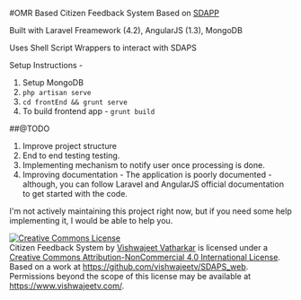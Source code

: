#OMR Based Citizen Feedback System
Based on [SDAPP](http://sdaps.org/)

Built with Laravel Freamework (4.2), AngularJS (1.3), MongoDB

Uses Shell Script Wrappers to interact with SDAPS

Setup Instructions - 

1. Setup MongoDB
2. `php artisan serve`
3. `cd frontEnd && grunt serve`
4. To build frontend app - `grunt build`

##@TODO
1. Improve project structure
2. End to end testing testing.
3. Implementing mechanism to notify user once processing is done.
4. Improving documentation - The application is poorly documented - although, you can follow Laravel and AngularJS official documentation to get started with the code.

I'm not actively maintaining this project right now, but if you need some help implementing it, I would be able to help you.

<a rel="license" href="http://creativecommons.org/licenses/by-nc/4.0/"><img alt="Creative Commons License" style="border-width:0" src="https://i.creativecommons.org/l/by-nc/4.0/88x31.png" /></a><br /><span xmlns:dct="http://purl.org/dc/terms/" property="dct:title">Citizen Feedback System</span> by <a xmlns:cc="http://creativecommons.org/ns#" href="https://www.vishwajeetv.com/" property="cc:attributionName" rel="cc:attributionURL">Vishwajeet Vatharkar</a> is licensed under a <a rel="license" href="http://creativecommons.org/licenses/by-nc/4.0/">Creative Commons Attribution-NonCommercial 4.0 International License</a>.<br />Based on a work at <a xmlns:dct="http://purl.org/dc/terms/" href="https://github.com/vishwajeetv/SDAPS_web" rel="dct:source">https://github.com/vishwajeetv/SDAPS_web</a>.<br />Permissions beyond the scope of this license may be available at <a xmlns:cc="http://creativecommons.org/ns#" href="https://www.vishwajeetv.com/" rel="cc:morePermissions">https://www.vishwajeetv.com/</a>.
